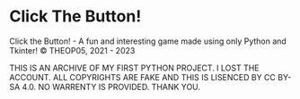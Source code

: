# Click The Button!
Click the Button! - A fun and interesting game made using only Python and Tkinter!
© THEOP05, 2021 - 2023


THIS IS AN ARCHIVE OF MY FIRST PYTHON PROJECT. I LOST THE ACCOUNT. ALL COPYRIGHTS ARE FAKE AND THIS IS LISENCED BY CC BY-SA 4.0. NO WARRENTY IS PROVIDED. THANK YOU.
